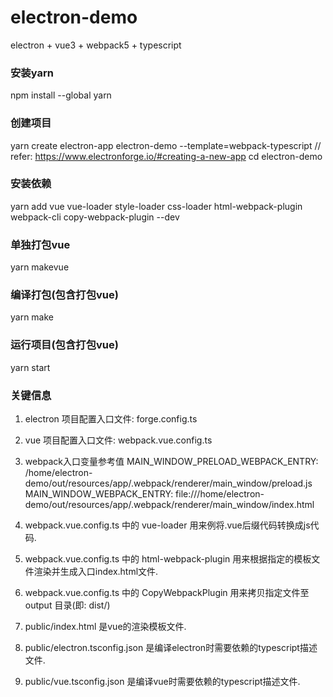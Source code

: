 # electron-demo
electron + vue3 + webpack5 + typescript 

### 安装yarn
npm install --global yarn

### 创建项目
yarn create electron-app electron-demo --template=webpack-typescript   // refer: https://www.electronforge.io/#creating-a-new-app
cd electron-demo

### 安装依赖
yarn add vue vue-loader style-loader css-loader html-webpack-plugin webpack-cli copy-webpack-plugin --dev

### 单独打包vue
yarn makevue

### 编译打包(包含打包vue)
yarn make

### 运行项目(包含打包vue)
yarn start

### 关键信息

1. electron 项目配置入口文件: forge.config.ts
2. vue 项目配置入口文件: webpack.vue.config.ts
3. webpack入口变量参考值
   MAIN_WINDOW_PRELOAD_WEBPACK_ENTRY:  /home/electron-demo/out/resources/app/.webpack/renderer/main_window/preload.js
   MAIN_WINDOW_WEBPACK_ENTRY:  file:///home/electron-demo/out/resources/app/.webpack/renderer/main_window/index.html

4. webpack.vue.config.ts 中的 vue-loader 用来例将.vue后缀代码转换成js代码.
5. webpack.vue.config.ts 中的 html-webpack-plugin 用来根据指定的模板文件渲染并生成入口index.html文件.
6. webpack.vue.config.ts 中的 CopyWebpackPlugin 用来拷贝指定文件至 output 目录(即: dist/)

7. public/index.html 是vue的渲染模板文件.
8. public/electron.tsconfig.json 是编译electron时需要依赖的typescript描述文件.
9. public/vue.tsconfig.json 是编译vue时需要依赖的typescript描述文件.  
